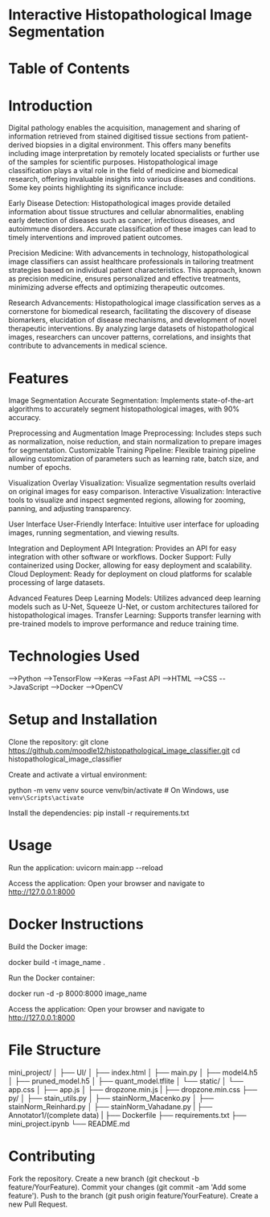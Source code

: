 # Interactive Histopathological Image Segmentation
# Table of Contents
# Introduction
Digital pathology enables the acquisition, management and sharing of information retrieved from stained digitised tissue sections from patient-derived biopsies in a digital environment. This offers many benefits including image interpretation by remotely located specialists or further use of the samples for scientific purposes.
Histopathological image classification plays a vital role in the field of medicine and biomedical research, offering invaluable insights into various diseases and conditions. Some key points highlighting its significance include:

Early Disease Detection: Histopathological images provide detailed information about tissue structures and cellular abnormalities, enabling early detection of diseases such as cancer, infectious diseases, and autoimmune disorders. Accurate classification of these images can lead to timely interventions and improved patient outcomes.

Precision Medicine: With advancements in technology, histopathological image classifiers can assist healthcare professionals in tailoring treatment strategies based on individual patient characteristics. This approach, known as precision medicine, ensures personalized and effective treatments, minimizing adverse effects and optimizing therapeutic outcomes.

Research Advancements: Histopathological image classification serves as a cornerstone for biomedical research, facilitating the discovery of disease biomarkers, elucidation of disease mechanisms, and development of novel therapeutic interventions. By analyzing large datasets of histopathological images, researchers can uncover patterns, correlations, and insights that contribute to advancements in medical science.

# Features
Image Segmentation
Accurate Segmentation: Implements state-of-the-art algorithms to accurately segment histopathological images, with 90% accuracy.

Preprocessing and Augmentation
Image Preprocessing: Includes steps such as normalization, noise reduction, and stain normalization to prepare images for segmentation.
Customizable Training Pipeline: Flexible training pipeline allowing customization of parameters such as learning rate, batch size, and number of epochs.

Visualization
Overlay Visualization: Visualize segmentation results overlaid on original images for easy comparison.
Interactive Visualization: Interactive tools to visualize and inspect segmented regions, allowing for zooming, panning, and adjusting transparency.

User Interface
User-Friendly Interface: Intuitive user interface for uploading images, running segmentation, and viewing results.

Integration and Deployment
API Integration: Provides an API for easy integration with other software or workflows.
Docker Support: Fully containerized using Docker, allowing for easy deployment and scalability.
Cloud Deployment: Ready for deployment on cloud platforms for scalable processing of large datasets.

Advanced Features
Deep Learning Models: Utilizes advanced deep learning models such as U-Net, Squeeze U-Net, or custom architectures tailored for histopathological images.
Transfer Learning: Supports transfer learning with pre-trained models to improve performance and reduce training time.

# Technologies Used
 -->Python
 -->TensorFlow
 -->Keras
 -->Fast API
 -->HTML
 -->CSS
 -->JavaScript
 -->Docker
 -->OpenCV
 
# Setup and Installation
Clone the repository:
git clone https://github.com/moodle12/histopathological_image_classifier.git
cd histopathological_image_classifier

Create and activate a virtual environment:

python -m venv venv
source venv/bin/activate  # On Windows, use `venv\Scripts\activate`

Install the dependencies:
pip install -r requirements.txt

# Usage
Run the application:
uvicorn main:app --reload

Access the application:
Open your browser and navigate to http://127.0.0.1:8000

# Docker Instructions
Build the Docker image:

docker build -t image_name .

Run the Docker container:

docker run -d -p 8000:8000 image_name

Access the application:
Open your browser and navigate to http://127.0.0.1:8000

# File Structure
mini_project/
│
├── UI/
│   ├── index.html
│   ├── main.py
│   ├── model4.h5
│   ├── pruned_model.h5
│   ├── quant_model.tflite
│   └── static/
│       └── app.css
│       ├── app.js
│       ├── dropzone.min.js
|       ├── dropzone.min.css
├── py/
│   ├── stain_utils.py
│   ├── stainNorm_Macenko.py
│   ├── stainNorm_Reinhard.py
│   ├── stainNorm_Vahadane.py
|
├── Annotator1/(complete data)
|
├── Dockerfile
├── requirements.txt
├── mini_project.ipynb
└── README.md

# Contributing

Fork the repository.
Create a new branch (git checkout -b feature/YourFeature).
Commit your changes (git commit -am 'Add some feature').
Push to the branch (git push origin feature/YourFeature).
Create a new Pull Request.
